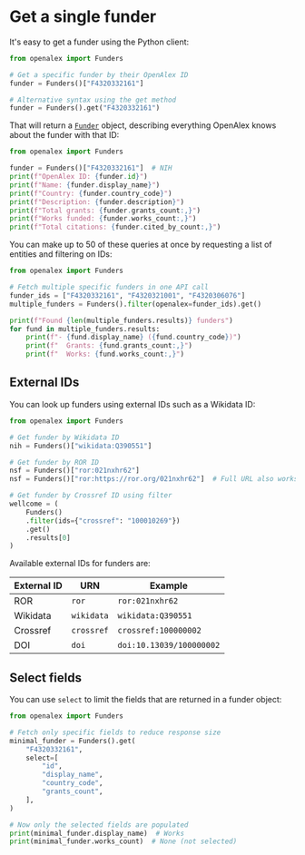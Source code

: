 # Get a single funder

It's easy to get a funder using the Python client:

```python
from openalex import Funders

# Get a specific funder by their OpenAlex ID
funder = Funders()["F4320332161"]

# Alternative syntax using the get method
funder = Funders().get("F4320332161")
```

That will return a [`Funder`](funder-object.md) object, describing everything OpenAlex knows about the funder with that ID:

```python
from openalex import Funders

funder = Funders()["F4320332161"]  # NIH
print(f"OpenAlex ID: {funder.id}")
print(f"Name: {funder.display_name}")
print(f"Country: {funder.country_code}")
print(f"Description: {funder.description}")
print(f"Total grants: {funder.grants_count:,}")
print(f"Works funded: {funder.works_count:,}")
print(f"Total citations: {funder.cited_by_count:,}")
```

You can make up to 50 of these queries at once by requesting a list of entities and filtering on IDs:

```python
from openalex import Funders

# Fetch multiple specific funders in one API call
funder_ids = ["F4320332161", "F4320321001", "F4320306076"]
multiple_funders = Funders().filter(openalex=funder_ids).get()

print(f"Found {len(multiple_funders.results)} funders")
for fund in multiple_funders.results:
    print(f"- {fund.display_name} ({fund.country_code})")
    print(f"  Grants: {fund.grants_count:,}")
    print(f"  Works: {fund.works_count:,}")
```

## External IDs

You can look up funders using external IDs such as a Wikidata ID:

```python
from openalex import Funders

# Get funder by Wikidata ID
nih = Funders()["wikidata:Q390551"]

# Get funder by ROR ID
nsf = Funders()["ror:021nxhr62"]
nsf = Funders()["ror:https://ror.org/021nxhr62"]  # Full URL also works

# Get funder by Crossref ID using filter
wellcome = (
    Funders()
    .filter(ids={"crossref": "100010269"})
    .get()
    .results[0]
)
```

Available external IDs for funders are:

| External ID | URN | Example |
|------------|-----|---------|
| ROR | `ror` | `ror:021nxhr62` |
| Wikidata | `wikidata` | `wikidata:Q390551` |
| Crossref | `crossref` | `crossref:100000002` |
| DOI | `doi` | `doi:10.13039/100000002` |

## Select fields

You can use `select` to limit the fields that are returned in a funder object:

```python
from openalex import Funders

# Fetch only specific fields to reduce response size
minimal_funder = Funders().get(
    "F4320332161",
    select=[
        "id",
        "display_name",
        "country_code",
        "grants_count",
    ],
)

# Now only the selected fields are populated
print(minimal_funder.display_name)  # Works
print(minimal_funder.works_count)  # None (not selected)
```
